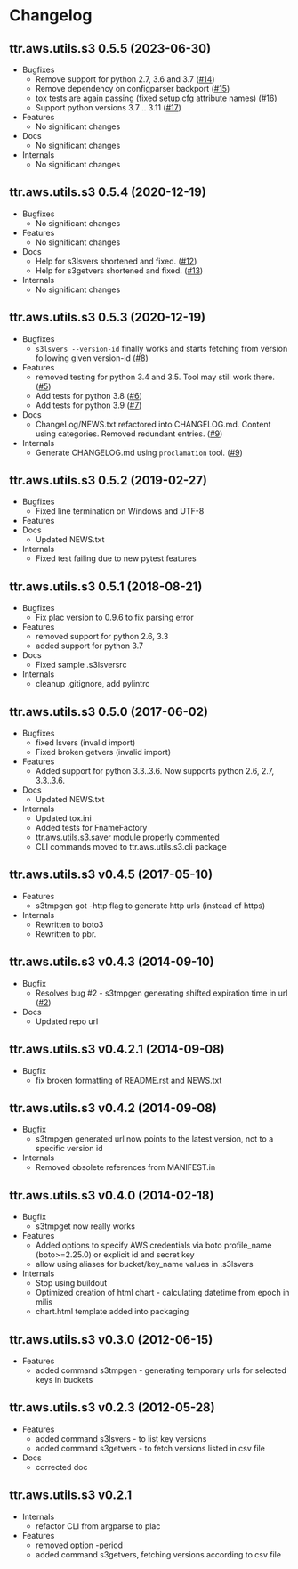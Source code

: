 # Changelog

## ttr.aws.utils.s3 0.5.5 (2023-06-30)

- Bugfixes
  - Remove support for python 2.7, 3.6 and 3.7
    ([#14](https://gitlab.com/tamtamresearch-public/pypi/ttr.aws.utils.s3/issues/14))
  - Remove dependency on configparser backport
    ([#15](https://gitlab.com/tamtamresearch-public/pypi/ttr.aws.utils.s3/issues/15))
  - tox tests are again passing (fixed setup.cfg attribute names)
    ([#16](https://gitlab.com/tamtamresearch-public/pypi/ttr.aws.utils.s3/issues/16))
  - Support python versions 3.7 .. 3.11
    ([#17](https://gitlab.com/tamtamresearch-public/pypi/ttr.aws.utils.s3/issues/17))
- Features
  - No significant changes
- Docs
  - No significant changes
- Internals
  - No significant changes

## ttr.aws.utils.s3 0.5.4 (2020-12-19)

- Bugfixes
  - No significant changes
- Features
  - No significant changes
- Docs
  - Help for s3lsvers shortened and fixed.
    ([#12](https://gitlab.com/tamtamresearch-public/pypi/ttr.aws.utils.s3/issues/12))
  - Help for s3getvers shortened and fixed.
    ([#13](https://gitlab.com/tamtamresearch-public/pypi/ttr.aws.utils.s3/issues/13))
- Internals
  - No significant changes

## ttr.aws.utils.s3 0.5.3 (2020-12-19)

- Bugfixes
  - `s3lsvers --version-id` finally works and starts fetching from version
    following given version-id
    ([#8](https://gitlab.com/tamtamresearch-public/pypi/ttr.aws.utils.s3/issues/8))
- Features
  - removed testing for python 3.4 and 3.5. Tool may still work there.
    ([#5](https://gitlab.com/tamtamresearch-public/pypi/ttr.aws.utils.s3/issues/5))
  - Add tests for python 3.8
    ([#6](https://gitlab.com/tamtamresearch-public/pypi/ttr.aws.utils.s3/issues/6))
  - Add tests for python 3.9
    ([#7](https://gitlab.com/tamtamresearch-public/pypi/ttr.aws.utils.s3/issues/7))
- Docs
  - ChangeLog/NEWS.txt refactored into CHANGELOG.md. Content using categories. Removed
    redundant entries.
    ([#9](https://gitlab.com/tamtamresearch-public/pypi/ttr.aws.utils.s3/issues/9))
- Internals
  - Generate CHANGELOG.md using `proclamation` tool.
    ([#9](https://gitlab.com/tamtamresearch-public/pypi/ttr.aws.utils.s3/issues/9))

## ttr.aws.utils.s3 0.5.2 (2019-02-27)

- Bugfixes
  - Fixed line termination on Windows and UTF-8
- Features
- Docs
  - Updated NEWS.txt
- Internals
  - Fixed test failing due to new pytest features

## ttr.aws.utils.s3 0.5.1 (2018-08-21)

- Bugfixes
  - Fix plac version to 0.9.6 to fix parsing error
- Features
  - removed support for python 2.6, 3.3
  - added support for python 3.7
- Docs
  - Fixed sample .s3lsversrc
- Internals
  - cleanup .gitignore, add pylintrc

## ttr.aws.utils.s3 0.5.0 (2017-06-02)

- Bugfixes
  - fixed lsvers (invalid import)
  - Fixed broken getvers (invalid import)
- Features
  - Added support for python 3.3..3.6. Now supports python 2.6, 2.7, 3.3..3.6.
- Docs
  - Updated NEWS.txt
- Internals
  - Updated tox.ini
  - Added tests for FnameFactory
  - ttr.aws.utils.s3.saver module properly commented
  - CLI commands moved to ttr.aws.utils.s3.cli package

## ttr.aws.utils.s3 v0.4.5 (2017-05-10)

- Features
  - s3tmpgen got -http flag to generate http urls (instead of https)
- Internals
  - Rewritten to boto3
  - Rewritten to pbr.

## ttr.aws.utils.s3 v0.4.3 (2014-09-10)

- Bugfix
  - Resolves bug #2 - s3tmpgen generating shifted expiration time in url
    ([#2](https://gitlab.com/tamtamresearch-public/pypi/ttr.aws.utils.s3/-/issues/2))
- Docs
  - Updated repo url

## ttr.aws.utils.s3 v0.4.2.1 (2014-09-08)

- Bugfix
  - fix broken formatting of README.rst and NEWS.txt

## ttr.aws.utils.s3 v0.4.2 (2014-09-08)

- Bugfix
  - s3tmpgen generated url now points to the latest version, not to a specific version id
- Internals
  - Removed obsolete references from MANIFEST.in

## ttr.aws.utils.s3 v0.4.0 (2014-02-18)

- Bugfix
  - s3tmpget now really works
- Features
  - Added options to specify AWS credentials via boto profile_name
	(boto>=2.25.0) or explicit id and secret key
  - allow using aliases for bucket/key_name values in .s3lsvers
- Internals
  - Stop using buildout
  - Optimized creation of html chart - calculating datetime from epoch in milis
  - chart.html template added into packaging

## ttr.aws.utils.s3 v0.3.0 (2012-06-15)

- Features
  - added command s3tmpgen - generating temporary urls for selected keys in buckets

## ttr.aws.utils.s3 v0.2.3 (2012-05-28)

- Features
  - added command s3lsvers - to list key versions
  - added command s3getvers - to fetch versions listed in csv file
- Docs
  - corrected doc

## ttr.aws.utils.s3 v0.2.1

- Internals
  - refactor CLI from argparse to plac
- Features
  - removed option -period
  - added command s3getvers, fetching versions according to csv file
